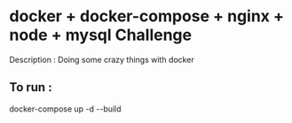 # docker + docker-compose + nginx + node + mysql Challenge
Description : Doing some crazy things with docker

## To run :
docker-compose up -d --build
